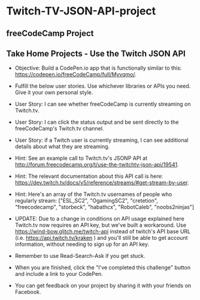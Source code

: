 # Twitch-TV-JSON-API-project

## freeCodeCamp Project

## Take Home Projects - Use the Twitch JSON API
* Objective: Build a CodePen.io app that is functionally similar to this: https://codepen.io/freeCodeCamp/full/Myvqmo/.
* Fulfill the below user stories. Use whichever libraries or APIs you need. Give it your own personal style.
* User Story: I can see whether freeCodeCamp is currently streaming on Twitch.tv.
* User Story: I can click the status output and be sent directly to the freeCodeCamp's Twitch.tv channel.
* User Story: if a Twitch user is currently streaming, I can see additional details about what they are streaming.
* Hint: See an example call to Twitch.tv's JSONP API at http://forum.freecodecamp.org/t/use-the-twitchtv-json-api/19541.
* Hint: The relevant documentation about this API call is here: https://dev.twitch.tv/docs/v5/reference/streams/#get-stream-by-user.
* Hint: Here's an array of the Twitch.tv usernames of people who regularly stream: ["ESL_SC2", "OgamingSC2", "cretetion", "freecodecamp", "storbeck", "habathcx", "RobotCaleb", "noobs2ninjas"]

* UPDATE: Due to a change in conditions on API usage explained here Twitch.tv now requires an API key, but we've built a workaround. Use https://wind-bow.glitch.me/twitch-api instead of twitch's API base URL (i.e. https://api.twitch.tv/kraken ) and you'll still be able to get account information, without needing to sign up for an API key.
* Remember to use Read-Search-Ask if you get stuck.
* When you are finished, click the "I've completed this challenge" button and include a link to your CodePen.
* You can get feedback on your project by sharing it with your friends on Facebook.
